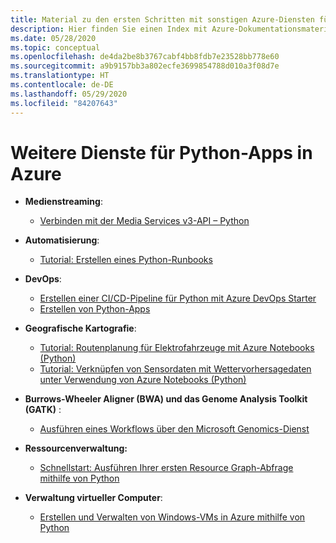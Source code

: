 ```yaml
---
title: Material zu den ersten Schritten mit sonstigen Azure-Diensten für Python-Apps
description: Hier finden Sie einen Index mit Azure-Dokumentationsmaterial für sonstige Dienste, die mit Python-Apps verwendet werden.
ms.date: 05/28/2020
ms.topic: conceptual
ms.openlocfilehash: de4da2be8b3767cabf4bb8fdb7e23528bb778e60
ms.sourcegitcommit: a9b9157bb3a802ecfe3699854788d010a3f08d7e
ms.translationtype: HT
ms.contentlocale: de-DE
ms.lasthandoff: 05/29/2020
ms.locfileid: "84207643"
---
```

# <a name="other-services-for-python-apps-on-azure"></a>Weitere Dienste für Python-Apps in Azure

- **Medienstreaming**:
  - [Verbinden mit der Media Services v3-API – Python](/azure/media-services/latest/configure-connect-python-howto)

- **Automatisierung**:
  - [Tutorial: Erstellen eines Python-Runbooks](/azure/automation/learn/automation-tutorial-runbook-textual-python2
)

- **DevOps**:
  - [Erstellen einer CI/CD-Pipeline für Python mit Azure DevOps Starter](/azure/devops-project/azure-devops-project-python)
  - [Erstellen von Python-Apps](/azure/devops/pipelines/ecosystems/python?view=azure-devops)

- **Geografische Kartografie**:
  - [Tutorial: Routenplanung für Elektrofahrzeuge mit Azure Notebooks (Python)](/azure/azure-maps/tutorial-ev-routing)
  - [Tutorial: Verknüpfen von Sensordaten mit Wettervorhersagedaten unter Verwendung von Azure Notebooks (Python)](/azure/azure-maps/weather-service-tutorial)

- **Burrows-Wheeler Aligner (BWA) und das Genome Analysis Toolkit (GATK)** :
  - [Ausführen eines Workflows über den Microsoft Genomics-Dienst](/azure/genomics/quickstart-run-genomics-workflow-portal)

- **Ressourcenverwaltung:**
  - [Schnellstart: Ausführen Ihrer ersten Resource Graph-Abfrage mithilfe von Python](/azure/governance/resource-graph/first-query-python)

- **Verwaltung virtueller Computer**:
  - [Erstellen und Verwalten von Windows-VMs in Azure mithilfe von Python](/azure/virtual-machines/windows/python)
